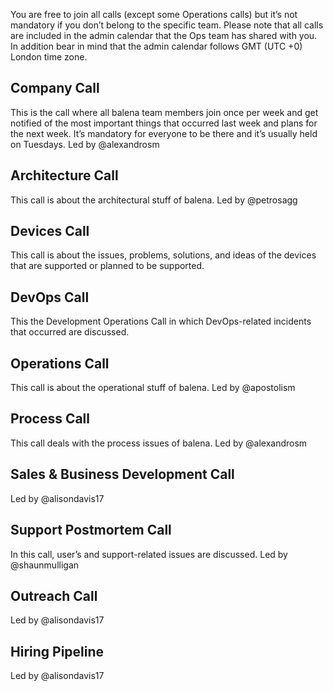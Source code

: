 You are free to join all calls (except some Operations calls) but it’s not mandatory if you don’t belong to the specific team. Please note that all calls are included in the admin calendar that the Ops team has shared with you. In addition bear in mind that the admin calendar follows GMT (UTC +0) London time zone.

## Company Call
This is the call where all balena team members join once per week and get notified of the most important things that occurred last week and plans for the next week. It’s mandatory for everyone to be there and it’s usually held on Tuesdays. Led by @alexandrosm

## Architecture Call
This call is about the architectural stuff of balena. Led by @petrosagg

## Devices Call
This call is about the issues, problems, solutions, and ideas of the devices that are supported or planned to be supported.

## DevOps Call
This the Development Operations Call in which DevOps-related incidents that occurred are discussed. 

## Operations Call
This call is about the operational stuff of balena. Led by @apostolism

## Process Call
This call deals with the process issues of balena. Led by @alexandrosm

## Sales & Business Development Call
Led by @alisondavis17

## Support Postmortem Call
In this call, user’s and support-related issues are discussed. Led by @shaunmulligan

## Outreach Call
Led by @alisondavis17

## Hiring Pipeline
Led by @alisondavis17